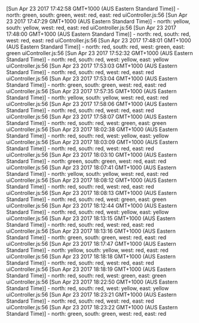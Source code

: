 [Sun Apr 23 2017 17:42:58 GMT+1000 (AUS Eastern Standard Time)] - north: green, south: green, west: red, east: red
uiController.js:56 [Sun Apr 23 2017 17:47:29 GMT+1000 (AUS Eastern Standard Time)] - north: yellow, south: yellow, west: red, east: red
uiController.js:56 [Sun Apr 23 2017 17:48:00 GMT+1000 (AUS Eastern Standard Time)] - north: red, south: red, west: red, east: red
uiController.js:56 [Sun Apr 23 2017 17:48:01 GMT+1000 (AUS Eastern Standard Time)] - north: red, south: red, west: green, east: green
uiController.js:56 [Sun Apr 23 2017 17:52:32 GMT+1000 (AUS Eastern Standard Time)] - north: red, south: red, west: yellow, east: yellow
uiController.js:56 [Sun Apr 23 2017 17:53:03 GMT+1000 (AUS Eastern Standard Time)] - north: red, south: red, west: red, east: red
uiController.js:56 [Sun Apr 23 2017 17:53:04 GMT+1000 (AUS Eastern Standard Time)] - north: green, south: green, west: red, east: red
uiController.js:56 [Sun Apr 23 2017 17:57:35 GMT+1000 (AUS Eastern Standard Time)] - north: yellow, south: yellow, west: red, east: red
uiController.js:56 [Sun Apr 23 2017 17:58:06 GMT+1000 (AUS Eastern Standard Time)] - north: red, south: red, west: red, east: red
uiController.js:56 [Sun Apr 23 2017 17:58:07 GMT+1000 (AUS Eastern Standard Time)] - north: red, south: red, west: green, east: green
uiController.js:56 [Sun Apr 23 2017 18:02:38 GMT+1000 (AUS Eastern Standard Time)] - north: red, south: red, west: yellow, east: yellow
uiController.js:56 [Sun Apr 23 2017 18:03:09 GMT+1000 (AUS Eastern Standard Time)] - north: red, south: red, west: red, east: red
uiController.js:56 [Sun Apr 23 2017 18:03:10 GMT+1000 (AUS Eastern Standard Time)] - north: green, south: green, west: red, east: red
uiController.js:56 [Sun Apr 23 2017 18:07:41 GMT+1000 (AUS Eastern Standard Time)] - north: yellow, south: yellow, west: red, east: red
uiController.js:56 [Sun Apr 23 2017 18:08:12 GMT+1000 (AUS Eastern Standard Time)] - north: red, south: red, west: red, east: red
uiController.js:56 [Sun Apr 23 2017 18:08:13 GMT+1000 (AUS Eastern Standard Time)] - north: red, south: red, west: green, east: green
uiController.js:56 [Sun Apr 23 2017 18:12:44 GMT+1000 (AUS Eastern Standard Time)] - north: red, south: red, west: yellow, east: yellow
uiController.js:56 [Sun Apr 23 2017 18:13:15 GMT+1000 (AUS Eastern Standard Time)] - north: red, south: red, west: red, east: red
uiController.js:56 [Sun Apr 23 2017 18:13:16 GMT+1000 (AUS Eastern Standard Time)] - north: green, south: green, west: red, east: red
uiController.js:56 [Sun Apr 23 2017 18:17:47 GMT+1000 (AUS Eastern Standard Time)] - north: yellow, south: yellow, west: red, east: red
uiController.js:56 [Sun Apr 23 2017 18:18:18 GMT+1000 (AUS Eastern Standard Time)] - north: red, south: red, west: red, east: red
uiController.js:56 [Sun Apr 23 2017 18:18:19 GMT+1000 (AUS Eastern Standard Time)] - north: red, south: red, west: green, east: green
uiController.js:56 [Sun Apr 23 2017 18:22:50 GMT+1000 (AUS Eastern Standard Time)] - north: red, south: red, west: yellow, east: yellow
uiController.js:56 [Sun Apr 23 2017 18:23:21 GMT+1000 (AUS Eastern Standard Time)] - north: red, south: red, west: red, east: red
uiController.js:56 [Sun Apr 23 2017 18:23:22 GMT+1000 (AUS Eastern Standard Time)] - north: green, south: green, west: red, east: red